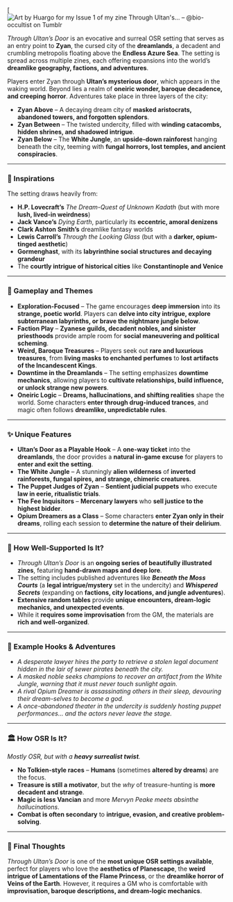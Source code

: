 
[![Art by Huargo for my Issue 1 of my zine Through Ultan's... – @bio-occultist  on Tumblr](https://64.media.tumblr.com/a706cbb2b670094e902dc2afc6a1783a/tumblr_pmfs5aFvv71si5vllo1_640.jpg)



_Through Ultan’s Door_ is an evocative and surreal OSR setting that serves as an entry point to **Zyan**, the cursed city of the **dreamlands**, a decadent and crumbling metropolis floating above the **Endless Azure Sea**. The setting is spread across multiple zines, each offering expansions into the world’s **dreamlike geography, factions, and adventures**.

Players enter Zyan through **Ultan’s mysterious door**, which appears in the waking world. Beyond lies a realm of **oneiric wonder, baroque decadence, and creeping horror**. Adventures take place in three layers of the city:

- **Zyan Above** – A decaying dream city of **masked aristocrats, abandoned towers, and forgotten splendors**.  
- **Zyan Between** – The twisted undercity, filled with **winding catacombs, hidden shrines, and shadowed intrigue**.  
- **Zyan Below** – The **White Jungle**, an **upside-down rainforest** hanging beneath the city, teeming with **fungal horrors, lost temples, and ancient conspiracies**.  

---

### 📖 Inspirations  
The setting draws heavily from:  

- **H.P. Lovecraft’s** _The Dream-Quest of Unknown Kadath_ (but with more **lush, lived-in weirdness**)  
- **Jack Vance’s** _Dying Earth_, particularly its **eccentric, amoral denizens**  
- **Clark Ashton Smith’s** dreamlike fantasy worlds  
- **Lewis Carroll’s** _Through the Looking Glass_ (but with a **darker, opium-tinged aesthetic**)  
- **Gormenghast**, with its **labyrinthine social structures and decaying grandeur**  
- The **courtly intrigue of historical cities** like **Constantinople and Venice**  

---

### 🎲 Gameplay and Themes  
- **Exploration-Focused** – The game encourages **deep immersion** into its **strange, poetic world**. Players can **delve into city intrigue, explore subterranean labyrinths, or brave the nightmare jungle below**.  
- **Faction Play** – **Zyanese guilds, decadent nobles, and sinister priesthoods** provide ample room for **social maneuvering and political scheming**.  
- **Weird, Baroque Treasures** – Players seek out **rare and luxurious treasures**, from **living masks to enchanted perfumes** to **lost artifacts of the Incandescent Kings**.  
- **Downtime in the Dreamlands** – The setting emphasizes **downtime mechanics**, allowing players to **cultivate relationships, build influence, or unlock strange new powers**.  
- **Oneiric Logic** – **Dreams, hallucinations, and shifting realities** shape the world. Some characters **enter through drug-induced trances**, and magic often follows **dreamlike, unpredictable rules**.  

---

### ✨ Unique Features  
- **Ultan’s Door as a Playable Hook** – A **one-way ticket** into the **dreamlands**, the door provides a **natural in-game excuse** for players to **enter and exit the setting**.  
- **The White Jungle** – A stunningly **alien wilderness** of **inverted rainforests, fungal spires, and strange, chimeric creatures**.  
- **The Puppet Judges of Zyan** – **Sentient judicial puppets** who execute **law in eerie, ritualistic trials**.  
- **The Fee Inquisitors** – **Mercenary lawyers** who **sell justice to the highest bidder**.  
- **Opium Dreamers as a Class** – Some characters **enter Zyan only in their dreams**, rolling each session to **determine the nature of their delirium**.  

---

### 📜 How Well-Supported Is It?  
- _Through Ultan’s Door_ is an **ongoing series of beautifully illustrated zines**, featuring **hand-drawn maps and deep lore**.  
- The setting includes published adventures like **_Beneath the Moss Courts_** (a **legal intrigue/mystery** set in the undercity) and **_Whispered Secrets_** (expanding on **factions, city locations, and jungle adventures**).  
- **Extensive random tables** provide **unique encounters, dream-logic mechanics, and unexpected events**.  
- While it **requires some improvisation** from the GM, the materials are **rich and well-organized**.  

---

### 🦴 Example Hooks & Adventures  
- _A desperate lawyer hires the party to retrieve a stolen legal document hidden in the lair of sewer pirates beneath the city._  
- _A masked noble seeks champions to recover an artifact from the White Jungle, warning that it must never touch sunlight again._  
- _A rival Opium Dreamer is assassinating others in their sleep, devouring their dream-selves to become a god._  
- _A once-abandoned theater in the undercity is suddenly hosting puppet performances… and the actors never leave the stage._  

---

### 🏛️ How OSR Is It?  
_Mostly OSR, but with a **heavy surrealist twist**._  

- **No Tolkien-style races** – **Humans** (sometimes **altered by dreams**) are the focus.  
- **Treasure is still a motivator**, but the _why_ of treasure-hunting is **more decadent and strange**.  
- **Magic is less Vancian** and more _Mervyn Peake meets absinthe hallucinations_.  
- **Combat is often secondary** to **intrigue, evasion, and creative problem-solving**.  

---

### 🔮 Final Thoughts  
_Through Ultan’s Door_ is one of the **most unique OSR settings available**, perfect for players who love the **aesthetics of Planescape**, the **weird intrigue of Lamentations of the Flame Princess**, or the **dreamlike horror of Veins of the Earth**. However, it requires a GM who is comfortable with **improvisation, baroque descriptions, and dream-logic mechanics**.  